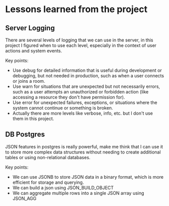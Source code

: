 # Lessons learned from the project

## Server Logging

There are several levels of logging that we can use in the server, in this project I figured when to use each level, especially in the context of user actions and system events.

Key points:
- Use debug for detailed information that is useful during development or debugging, but not needed in production, such as when a user connects or joins a room.
- Use warn for situations that are unexpected but not necessarily errors, such as a user attempts an unauthorized or forbidden action (like accessing a resource they don't have permission for).
- Use error for unexpected failures, exceptions, or situations where the system cannot continue or something is broken.
- Actually there are more levels like verbose, info, etc. but I don't use them in this project.

## DB Postgres

JSON features in postgres is really powerful, make me think that I can use it to store more complex data structures without needing to create additional tables or using non-relational databases.

Key points:
- We can use JSONB to store JSON data in a binary format, which is more efficient for storage and querying.
- We can build a json using JSON_BUILD_OBJECT 
- We can aggregate multiple rows into a single JSON array using JSON_AGG